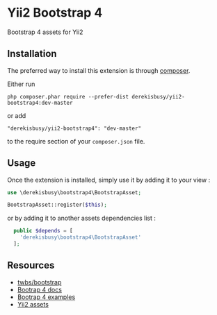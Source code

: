 Yii2 Bootstrap 4
================
Bootstrap 4 assets for Yii2

Installation
------------

The preferred way to install this extension is through [composer](http://getcomposer.org/download/).

Either run

```
php composer.phar require --prefer-dist derekisbusy/yii2-bootstrap4:dev-master
```

or add

```
"derekisbusy/yii2-bootstrap4": "dev-master"
```

to the require section of your `composer.json` file.


Usage
-----

Once the extension is installed, simply use it by adding it to your view  :

```php
use \derekisbusy\bootstrap4\BootstrapAsset;

BootstrapAsset::register($this);
```

or by adding it to another assets dependencies list :

```php
  public $depends = [
    'derekisbusy\bootstrap4\BootstrapAsset'
  ];
```


Resources
---------
 * [twbs/bootstrap](https://github.com/twbs/bootstrap#documentation)
 * [Bootrap 4 docs](https://getbootstrap.com/docs/4.3/getting-started/introduction/)
 * [Bootrap 4 examples](https://getbootstrap.com/docs/4.3/examples/)
 * [Yii2 assets](https://www.yiiframework.com/doc/guide/2.0/en/structure-assets)
